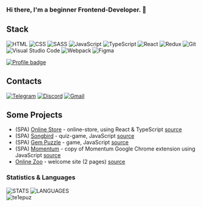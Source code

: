 ### Hi there, I'm a beginner Frontend-Developer. 👋

## Stack
![HTML](https://img.shields.io/badge/HTML-D83A56?style=flat-square-endpoint&logo=html5&labelColor=F3F3F3) ![CSS](https://img.shields.io/badge/CSS-2E4C6D?style=flat-square-endpoint&logo=css3) ![SASS](https://img.shields.io/badge/SASS-FEFEFE?style=flat-square-endpoint&logo=sass) ![JavaScript](https://img.shields.io/badge/JavaScript-5089C6?style=flat-square-endpoint&logo=javascript&logoColor=) ![TypeScript](https://img.shields.io/badge/TypeScript-EEEEEE?style=flat-square-endpoint&logo=typescript&logoColor=) ![React](https://img.shields.io/badge/React-2E4C6D?style=flat-square-endpoint&logo=react&logoColor=) ![Redux](https://img.shields.io/badge/Redux-2E4C6D?style=flat-square-endpoint&logo=redux&logoColor=) ![Git](https://img.shields.io/badge/Git-6E85B2?style=flat-square-endpoint&logo=git&logoColor=) ![Visual Studio Code](https://img.shields.io/badge/Visual_Studio_Code-6E85B2?style=flat-square-endpoint&logo=visualstudiocode&logoColor=blue&labelColor=EADEDE) ![Webpack](https://img.shields.io/badge/Webpack-blue?style=flat-square-endpoint&logo=webpack&labelColor=F3F3F3&logoColor=blue) ![Figma](https://img.shields.io/badge/Figma-892CDC?style=flat-square-endpoint&logo=figma&logoColor=892CDC&labelColor=EADEDE)

[![Profile badge](https://www.codewars.com/users/te1epuz/badges/large)](https://www.codewars.com/users/te1epuz)

## Contacts
[![Telegram](https://img.shields.io/badge/Telegram-%40Te1epuz-blue?style=flat-square-endpoint&logo=telegram&logoColor=blue&labelColor=EEEEEE)](https://t.me/Te1epuz) [![Discord](https://img.shields.io/badge/Discord-%40Tappa%238144-blue?style=flat-square-endpoint&logo=discord&logoColor=blue&labelColor=EEEEEE)](https://discordapp.com/users/253274270031937537) [![Gmail](https://img.shields.io/badge/Gmail-a.a.martinovich@gmail.com-red?style=flat-square-endpoint&logo=gmail&logoColor=red&labelColor=FFFFFF)](mailto:a.a.martinovich@gmail.com) 

## Some Projects
- (SPA) [Online Store](https://te1epuz-online-store.netlify.app/) - online-store, using React & TypeScript [source](https://github.com/te1epuz/online-store/tree/develop)
- (SPA) [Songbird](https://te1epuz.github.io/songbird/songbird/index.html) - quiz-game, JavaScript [source](https://github.com/te1epuz/songbird/tree/songbird/songbird)
- (SPA) [Gem Puzzle](https://te1epuz.github.io/gem-puzzle/gem-puzzle/index.html) - game, JavaScript [source](https://github.com/te1epuz/gem-puzzle/tree/gem-puzzle/gem-puzzle)
- (SPA) [Momentum](https://te1epuz.github.io/momentum/momentum/index.html) - copy of Momentum Google Chrome extension using JavaScript [source](https://github.com/te1epuz/momentum/tree/momentum/momentum)
- [Online Zoo](https://te1epuz.github.io/online-zoo/online-zoo/pages/main/index.html) - welcome site (2 pages) [source](https://github.com/te1epuz/online-zoo/tree/online-zoo/online-zoo)

### Statistics & Languages
![STATS](https://github-readme-stats.vercel.app/api?username=te1epuz)
![LANGUAGES](https://github-readme-stats.vercel.app/api/top-langs/?username=te1epuz&layout=compact)  
<img src="https://komarev.com/ghpvc/?username=te1epuz&label=Profile%20views&color=0e75b6&style=flat" alt="te1epuz" />
<!--
**te1epuz/te1epuz** is a ✨ _special_ ✨ repository because its `README.md` (this file) appears on your GitHub profile.

Here are some ideas to get you started:

- 🔭 I’m currently working on ...
- 🌱 I’m currently learning ...
- 👯 I’m looking to collaborate on ...
- 🤔 I’m looking for help with ...
- 💬 Ask me about ...
- 📫 How to reach me: ...
- 😄 Pronouns: ...
- ⚡ Fun fact: ...
-->
